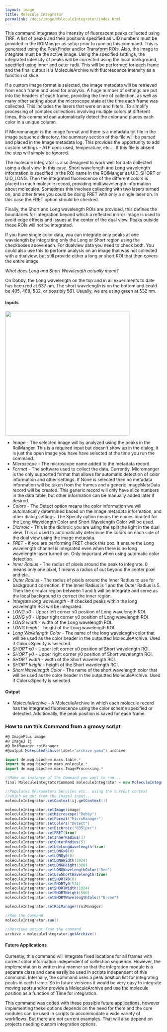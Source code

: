 ```yaml
---
layout: image
title: Molecule Integrator
permalink: /docs/image/MoleculeIntegrator/index.html
---
```

This command integrates the intensity of fluorescent peaks collected using TIRF. A list of peaks and their positions specified as UID numbers must be provided in the ROIManger as setup prior to running this command. This is generated using the [PeakFinder](../PeakFinder) and/or [Transform ROIs](../ROITools/TransformROIs). Also, the Image to integrate must be the active image. Using the specified settings, the integrated intensity of peaks will be corrected using the local background, specified using inner and outer radii. This will be performed for each frame and the final output is a MoleculeArchive with fluorescence intensity as a function of slice.

If a custom image format is selected, the image metadata will be retrieved from each frame and used for analysis. A huge number of settings are put into the headers of each frame, providing the time of collection, as well as many other setting about the microscope state at the time each frame was collected. This includes the lasers that were on and filters. To simplify processing of complex collections involving multiple colors at different times, this command can automatically detect the color and places each color in a unique column.

If Micromanager is the image format and there is a metadata.txt file in the image sequence directory, the summary section of this file will be parsed and placed in the Image metadata log. This provides the opportunity to add custom settings - ATP conc used, temperature, etc.. . If this file is absent the step will simply be ignored.

The molecule integrator is also designed to work well for data collected using a dual view. In this case, Short wavelength and Long wavelength information is specified in the ROI name in the ROIManger as UID_SHORT or UID_LONG. Then the integrated fluorescence of the different colors is placed in each molecule record, providing multiwavelength information about molecules. Sometimes this involves collecting with two lasers turned on, and other times you could be doing FRET with only a single laser on. In this case the FRET option should be checked.

Finally, the Short and Long wavelength ROIs are provided, this defines the boundaries for integration beyond which a reflected mirror image is used to avoid edge effects and issues at the center of the dual view. Peaks outside these ROIs will not be integrated.

If you have single color data, you can integrate only peaks at one wavelength by integrating only the Long or Short region using the checkboxes above each. For dualview data you need to check both. You could also use this to perform analysis on an image that was not collected with a dualview, but still provide either a long or short ROI that then covers the entire image.

*What does Long and Short Wavelength actually mean?*                                                                                                      

On Dobby, the Long wavelength on the top and in all experiments to date has been red at 637 nm. The short wavelength is on the bottom and could be 405, 488, 532, or possibly 561. Usually, we are using green at 532 nm.

#### Inputs

<img align='center' src='{{site.baseurl}}/docs/image/img/Molecule Integrator Dialog.png' width='400' />

* *Image* - The selected image will by analyzed using the peaks in the RoiManger. This is a required input but doesn't show up in the dialog, it is just the open image you have have selected at the time you run the command.
* *Microscope* - The microscope name added to the  metadata record.
* *Format* - The software used to collect the data. Currently, Micromanger is the only supported format that allows for automatic detection of color information and other settings. If None is selected then no metadata information will be taken from the frames and a generic ImageMetaData record will be created. This generic record will only have slice numbers in the data table, but other information can be manually added later if desired.
* *Colors* - The Detect option means the color information we will automatically determined based on the image metadata information, and other dialog settings. The Specify option means the names inputed for the Long Wavelength Color and Short Wavelength Color will be used.
* *Dichroic* - This is the dichroic you are using the split the light in the dual view. This is used to automatically determine the colors on each side of the dual view using the image metadata.
* *FRET* - If you are performing FRET check this box. It ensure the Long wavelength channel is integrated even when there is no long wavelength laser turned on. Only important when using automatic color detection.
* *Inner Radius* - The radius of pixels around the peak to integrate. 0 means only one pixel, 1 means a radius of out beyond the center pixel and etc..
* *Outer Radius* - The radius of pixels around the Inner Radius to use for background correction. If the Inner Radius is 1 and the Outer Radius is 5. Then the circular region between 1 and 5 will be integrate and serve as the local background to correct the inner region.
* *Integrate long wavelength* - If checked peaks within the long wavelength ROI will be integrated.
* *LONG x0* - Upper left corner x0 position of Long wavelength ROI.
* *LONG y0* - Upper right corner y0 position of Long wavelength ROI.
* *LONG width* - width of the Long wavelength ROI.
* *LONG height* - height of the Long wavelength ROI.
* *Long Wavelength Color* - The name of the long wavelength color that will be used as the color header in the outputted MoleculeArchive. Used if Colors:Specify is selected.
* *SHORT x0* - Upper left corner x0 position of Short wavelength ROI.
* *SHORT y0* - Upper right corner y0 position of Short wavelength ROI.
* *SHORT width* - width of the Short wavelength ROI.
* *SHORT height* - height of the Short wavelength ROI.
* *Short Wavelength Color* - The name of the short wavelength color that will be used as the color header in the outputted MoleculeArchive. Used if Colors:Specify is selected.

#### Output

* *MoleculeArchive* - A MoleculeArchive in which each molecule record has the integrated fluorescence using the color scheme specified or detected. Additionally, the peak position is saved for each frame.

### How to run this Command from a groovy script

```groovy
#@ ImagePlus image
#@ ImageJ ij
#@ RoiManager roiManager
#@output MoleculeArchive(label="archive.yama") archive

import de.mpg.biochem.mars.table.*
import de.mpg.biochem.mars.molecule.*
import de.mpg.biochem.mars.ImageProcessing.*

//Make an instance of the Command you want to run...
final MoleculeIntegratorCommand moleculeIntegrator = new MoleculeIntegratorCommand();

//Populates @Parameters Services etc.. using the current context
//which we get from the ImageJ input...
moleculeIntegrator.setContext(ij.getContext())

moleculeIntegrator.setImage(image)
moleculeIntegrator.setMicroscope("Dobby")
moleculeIntegrator.setFormat("MicroManager")
moleculeIntegrator.setColors("Detect")
moleculeIntegrator.setDichroic("635lpxr")
moleculeIntegrator.setFRET(true)
moleculeIntegrator.setInnerRadius(1)
moleculeIntegrator.setOuterRadius(5)
moleculeIntegrator.setUseLongWavelength(true)
moleculeIntegrator.setLONGx0(0)
moleculeIntegrator.setLONGy0(0)
moleculeIntegrator.setLONGWidth(1024)
moleculeIntegrator.setLONGHeight(500)
moleculeIntegrator.setLONGWavelengthColor("Red")
moleculeIntegrator.setUseShortWavelength(true)
moleculeIntegrator.setSHORTx0(0)
moleculeIntegrator.setSHORTy0(524)
moleculeIntegrator.setSHORTWidth(1024)
moleculeIntegrator.setSHORTHeight(500)
moleculeIntegrator.setSHORTWavelengthColor("Green")

moleculeIntegrator.setRoiManager(roiManager)

//Run the Command
moleculeIntegrator.run()

//Retrieve output from the command
archive = moleculeIntegrator.getArchive()
```

#### Future Applications

Currently, this command will integrate fixed locations for all frames with correct color information independent of collection sequence. However, the implementation is written in a manner so that the integration module is a separate class and cane easily be used in scripts independent of this command. Internally, the command uses a peak position list for integrating peaks in each frame. So in future versions it would be very easy to integrate moving spots and/or provide a MoleculeArchive and use the molecule position as a function of Time for integration.

This command was coded with these possible future applications, however implementing these options depends on the need for them and the core modules can be used in scripts to accommodate a wide variety of workflows. But there are not current examples. That will also depend on projects needing custom integration options.
